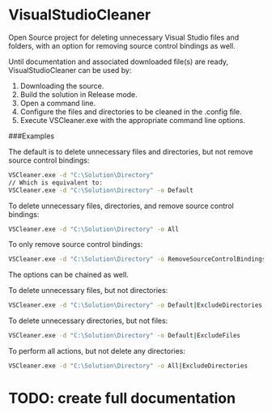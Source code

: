 VisualStudioCleaner
===================

Open Source project for deleting unnecessary Visual Studio files and folders, with an option for removing source control bindings as well.

Until documentation and associated downloaded file(s) are ready, VisualStudioCleaner can be used by:

1. Downloading the source.
2. Build the solution in Release mode.
2. Open a command line.
3. Configure the files and directories to be cleaned in the .config file.
4. Execute VSCleaner.exe with the appropriate command line options.

###Examples

The default is to delete unnecessary files and directories, but not remove source control bindings:

```bat
VSCleaner.exe -d "C:\Solution\Directory"
// Which is equivalent to:
VSCleaner.exe -d "C:\Solution\Directory" -o Default
```

To delete unnecessary files, directories, and remove source control bindings:

```bat
VSCleaner.exe -d "C:\Solution\Directory" -o All
```

To only remove source control bindings:

```bat
VSCleaner.exe -d "C:\Solution\Directory" -o RemoveSourceControlBindings
```

The options can be chained as well.

To delete unnecessary files, but not directories:

```bat
VSCleaner.exe -d "C:\Solution\Directory" -o Default|ExcludeDirectories
```

To delete unnecessary directories, but not files:

```bat
VSCleaner.exe -d "C:\Solution\Directory" -o Default|ExcludeFiles
```

To perform all actions, but not delete any directories:
```bat
VSCleaner.exe -d "C:\Solution\Directory" -o All|ExcludeDirectories
```


TODO: create full documentation
===================
